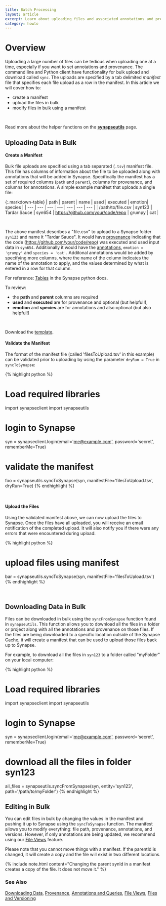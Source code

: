 ```yaml
---
title: Batch Processing
layout: article
excerpt: Learn about uploading files and associated annotations and provenance in bulk.
category: howto
---
```


# Overview

Uploading a large number of files can be tedious when uploading one at a time, especially if you want to set annotations and provenance. The  command line and Python client have functionality for bulk upload and download called `sync`. The uploads are specified by a tab delimited *manifest* file that specifies each file upload as a row in the manifest. In this article we will cover how to: 
	
* create a manifest 
* upload the files in bulk
* modify files in bulk using a manifest

<br/>

Read more about the helper functions on the **[synapseutils](http://docs.synapse.org/python/synapseutils.html#module-synapseutils)** page.

## Uploading Data in Bulk

#### Create a Manifest

Bulk file uploads are specified using a tab separated (`.tsv`) manifest file. This file has columns of information about the file to be uploaded along with annotations that will be added in Synapse.  Specifically the manifest has a set of required columns (`path` and `parent`), columns for provenance, and columns for annotations. A simple example manifest that uploads a single file:

{:.markdown-table}
| path | parent | name | used | executed | emotion| species |
| --- | --- | --- | --- | --- | --- | --- |
| /path/to/file.csv | syn123 | Tardar Sauce | syn654 | https://github.com/your/code/repo | grumpy | cat |

<br/>

The above manifest describes a "file.csv" to upload to a Synapse folder `syn123` and name it "Tardar Sauce". It would have [provenance](/articles/provenance.html) indicating that the code (https://github.com/your/code/repo) was executed and used input data in `syn654`. Additionally it would have the [annotations](/articles/annotation_and_query.html), `emotion = 'grumpy'` and `species = 'cat'`.  Additonal annotations would be added by specifying more columns, where the name of the column indicates the name of the annotation to apply, and the values determined by what is entered in a row for that column.

For reference:
[Tables](http://docs.synapse.org/python/Table.html#module-synapseclient.table) in the Synapse python docs.

To review:
* the **path** and **parent** columns are required
* **used** and **executed** are for provenance and optional (but helpful!),
* **emotion** and **species** are for annotations and also optional (but also helpful!)

<br/>

Download the [template](/assets/downloads/example_manifest_template.tsv).

#### Validate the Manifest

The format of the manifest file (called 'filesToUpload.tsv' in this example) can be validated prior to uploading by using the parameter `dryRun = True` in `syncToSynapse`:

{% highlight python %}
# Load required libraries
import synapseclient
import synapseutils

# login to Synapse
syn = synapseclient.login(email='me@example.com', password='secret', rememberMe=True) 

# validate the manifest
foo = synapseutils.syncToSynapse(syn, manifestFile='filesToUpload.tsv', dryRun=True)
{% endhighlight %}

<br/>

#### Upload the Files

Using the validated manifest above, we can now upload the files to Synapse. Once the files have all uploaded, you will receive an email notification of the completed upload. It will also notify you if there were any errors that were encountered during upload. 

{% highlight python %}
# upload files using manifest
bar = synapseutils.syncToSynapse(syn, manifestFile='filesToUpload.tsv')
{% endhighlight %}

<br/>



## Downloading Data in Bulk

Files can be downloaded in bulk using the `syncFromSynapse` function found in `synapseutils`. This function allows you to download all the files in a folder or project along with all the annotations and provenance on those files. If the files are being downloaded to a specific location outside of the Synapse Cache, it will create a manifest that can be used to upload those files back up to Synapse.

For example, to download all the files in `syn123` to a folder called "myFolder" on your local computer:

{% highlight python %}
# Load required libraries
import synapseclient
import synapseutils

# login to Synapse
syn = synapseclient.login(email='me@example.com', password='secret', rememberMe=True) 

# download all the files in folder syn123
all_files = synapseutils.syncFromSynapse(syn, entity='syn123', path='/path/to/myFolder')
{% endhighlight %}


## Editing in Bulk

You can edit files in bulk by changing the values in the manifest and pushing it up to Synapse using the `syncToSynapse` function. The manifest allows you to modify everything: file path, provenance, annotations, and versions. However, if only annotations are being updated, we recommend using our [File Views](/articles/fileviews.html) feature. 


Please note that you cannot move things with a manifest. If the parentId is changed, it will create a copy and the file will exist in two different locations. 


{% include note.html content="Changing the parent synId in a manifest creates a copy of the file. It does not move it." %}


### See Also
[Downloading Data](/articles/downloading_data.html), [Provenance](/articles/provenance.html), [Annotations and Queries](/articles/annotation_and_query.html), [File Views](/articles/fileviews.html), [Files and Versioning](/articles/files_and_versioning.html)
